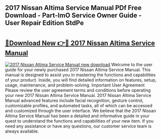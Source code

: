 ## 2017 Nissan Altima Service Manual PDf Free Download - Part-lmO Service Owner Guide - User Repair Edition StdPe

# <h2><a href="http://bc21582.oget.top/?id=2017+Nissan+Altima+Service+Manual">🔗Download New 👉🔴 2017 Nissan Altima Service Manual</a></h2>

[![2017 Nissan Altima Service Manual new download](https://i.imgur.com/5g1atiW.png)](http://bc21582.oget.top/?id=2017+Nissan+Altima+Service+Manual)
Welcome to the user guide for your newly purchased 2017 Nissan Altima Service Manual. This manual is designed to assist you in mastering the functions and capabilities of your product. Inside, you will find detailed information on features, setup, usage, maintenance, and problem-solving. Important User Agreement Please review the user agreement terms and conditions before operating your new 2017 Nissan Altima Service Manual. 2017 Nissan Altima Service Manual advanced features include facial recognition, gesture control, customizable profiles, and automated tasks, all of which can be accessed and customized through the user interface. We believe that the 2017 Nissan Altima Service Manual has been a detailed and informative guide in your quest to understand the functions and capabilities of your new item. If you need any assistance or have any questions, our customer service team is always available.
